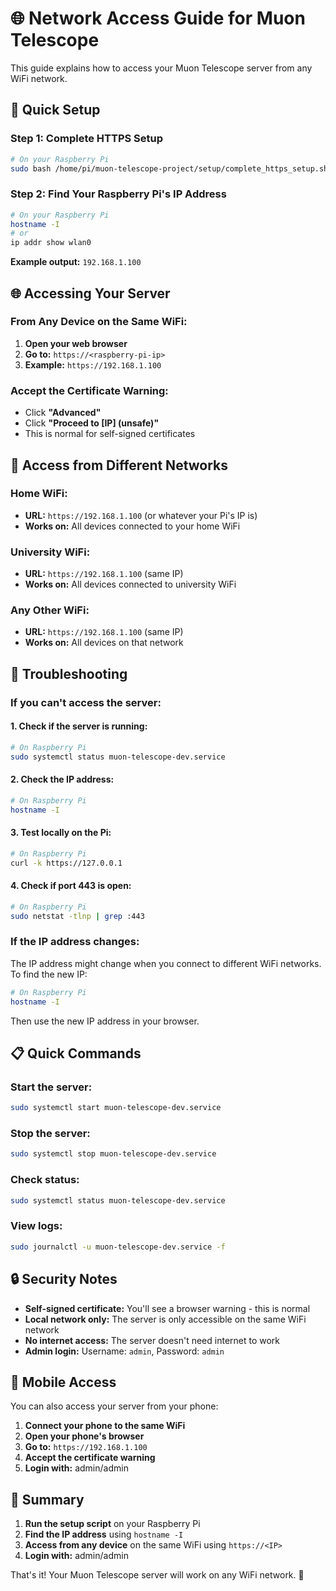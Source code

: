 # 🌐 Network Access Guide for Muon Telescope

This guide explains how to access your Muon Telescope server from any WiFi network.

## 🚀 Quick Setup

### Step 1: Complete HTTPS Setup
```bash
# On your Raspberry Pi
sudo bash /home/pi/muon-telescope-project/setup/complete_https_setup.sh
```

### Step 2: Find Your Raspberry Pi's IP Address
```bash
# On your Raspberry Pi
hostname -I
# or
ip addr show wlan0
```

**Example output:** `192.168.1.100`

## 🌐 Accessing Your Server

### From Any Device on the Same WiFi:

1. **Open your web browser**
2. **Go to:** `https://<raspberry-pi-ip>`
3. **Example:** `https://192.168.1.100`

### Accept the Certificate Warning:
- Click **"Advanced"**
- Click **"Proceed to [IP] (unsafe)"**
- This is normal for self-signed certificates

## 📱 Access from Different Networks

### Home WiFi:
- **URL:** `https://192.168.1.100` (or whatever your Pi's IP is)
- **Works on:** All devices connected to your home WiFi

### University WiFi:
- **URL:** `https://192.168.1.100` (same IP)
- **Works on:** All devices connected to university WiFi

### Any Other WiFi:
- **URL:** `https://192.168.1.100` (same IP)
- **Works on:** All devices on that network

## 🔧 Troubleshooting

### If you can't access the server:

#### 1. Check if the server is running:
```bash
# On Raspberry Pi
sudo systemctl status muon-telescope-dev.service
```

#### 2. Check the IP address:
```bash
# On Raspberry Pi
hostname -I
```

#### 3. Test locally on the Pi:
```bash
# On Raspberry Pi
curl -k https://127.0.0.1
```

#### 4. Check if port 443 is open:
```bash
# On Raspberry Pi
sudo netstat -tlnp | grep :443
```

### If the IP address changes:

The IP address might change when you connect to different WiFi networks. To find the new IP:

```bash
# On Raspberry Pi
hostname -I
```

Then use the new IP address in your browser.

## 📋 Quick Commands

### Start the server:
```bash
sudo systemctl start muon-telescope-dev.service
```

### Stop the server:
```bash
sudo systemctl stop muon-telescope-dev.service
```

### Check status:
```bash
sudo systemctl status muon-telescope-dev.service
```

### View logs:
```bash
sudo journalctl -u muon-telescope-dev.service -f
```

## 🔒 Security Notes

- **Self-signed certificate:** You'll see a browser warning - this is normal
- **Local network only:** The server is only accessible on the same WiFi network
- **No internet access:** The server doesn't need internet to work
- **Admin login:** Username: `admin`, Password: `admin`

## 📱 Mobile Access

You can also access your server from your phone:

1. **Connect your phone to the same WiFi**
2. **Open your phone's browser**
3. **Go to:** `https://192.168.1.100`
4. **Accept the certificate warning**
5. **Login with:** admin/admin

## 🎯 Summary

1. **Run the setup script** on your Raspberry Pi
2. **Find the IP address** using `hostname -I`
3. **Access from any device** on the same WiFi using `https://<IP>`
4. **Login with:** admin/admin

That's it! Your Muon Telescope server will work on any WiFi network. 🎉 